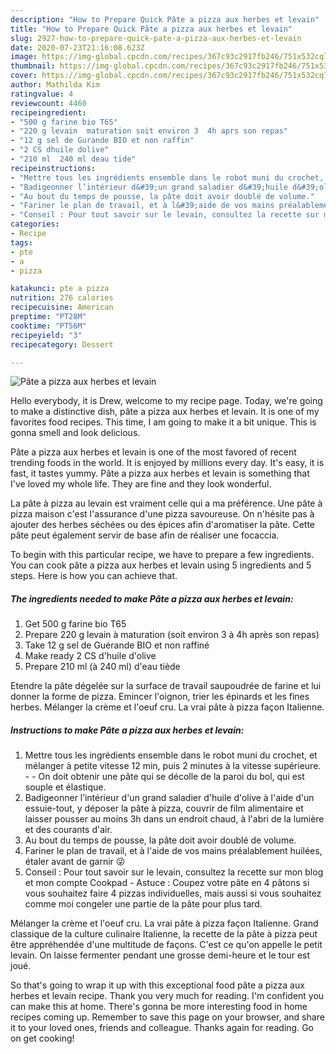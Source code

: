 ```yaml
---
description: "How to Prepare Quick Pâte a pizza aux herbes et levain"
title: "How to Prepare Quick Pâte a pizza aux herbes et levain"
slug: 2927-how-to-prepare-quick-pate-a-pizza-aux-herbes-et-levain
date: 2020-07-23T21:16:08.623Z
image: https://img-global.cpcdn.com/recipes/367c93c2917fb246/751x532cq70/pate-a-pizza-aux-herbes-et-levain-photo-principale-de-la-recette.jpg
thumbnail: https://img-global.cpcdn.com/recipes/367c93c2917fb246/751x532cq70/pate-a-pizza-aux-herbes-et-levain-photo-principale-de-la-recette.jpg
cover: https://img-global.cpcdn.com/recipes/367c93c2917fb246/751x532cq70/pate-a-pizza-aux-herbes-et-levain-photo-principale-de-la-recette.jpg
author: Mathilda Kim
ratingvalue: 4
reviewcount: 4460
recipeingredient:
- "500 g farine bio T65"
- "220 g levain  maturation soit environ 3  4h aprs son repas"
- "12 g sel de Gurande BIO et non raffin"
- "2 CS dhuile dolive"
- "210 ml  240 ml deau tide"
recipeinstructions:
- "Mettre tous les ingrédients ensemble dans le robot muni du crochet, et mélanger à petite vitesse 12 min, puis 2 minutes à la vitesse supérieure.   On doit obtenir une pâte qui se décolle de la paroi du bol, qui est souple et élastique."
- "Badigeonner l’intérieur d&#39;un grand saladier d&#39;huile d&#39;olive à l&#39;aide d&#39;un essuie-tout, y déposer la pâte à pizza, couvrir de film alimentaire et laisser pousser au moins 3h dans un endroit chaud, à l&#39;abri de la lumière et des courants d&#39;air."
- "Au bout du temps de pousse, la pâte doit avoir doublé de volume."
- "Fariner le plan de travail, et à l&#39;aide de vos mains préalablement huilées, étaler avant de garnir 😜"
- "Conseil : Pour tout savoir sur le levain, consultez la recette sur mon blog et mon compte Cookpad Astuce : Coupez votre pâte en 4 pâtons si vous souhaitez faire 4 pizzas individuelles, mais aussi si vous souhaitez comme moi congeler une partie de la pâte pour plus tard."
categories:
- Recipe
tags:
- pte
- a
- pizza

katakunci: pte a pizza 
nutrition: 276 calories
recipecuisine: American
preptime: "PT28M"
cooktime: "PT56M"
recipeyield: "3"
recipecategory: Dessert

---
```



![Pâte a pizza aux herbes et levain](https://img-global.cpcdn.com/recipes/367c93c2917fb246/751x532cq70/pate-a-pizza-aux-herbes-et-levain-photo-principale-de-la-recette.jpg)

Hello everybody, it is Drew, welcome to my recipe page. Today, we're going to make a distinctive dish, pâte a pizza aux herbes et levain. It is one of my favorites food recipes. This time, I am going to make it a bit unique. This is gonna smell and look delicious.

Pâte a pizza aux herbes et levain is one of the most favored of recent trending foods in the world. It is enjoyed by millions every day. It's easy, it is fast, it tastes yummy. Pâte a pizza aux herbes et levain is something that I've loved my whole life. They are fine and they look wonderful.

La pâte à pizza au levain est vraiment celle qui a ma préférence. Une pâte à pizza maison c&#39;est l&#39;assurance d&#39;une pizza savoureuse. On n&#39;hésite pas à ajouter des herbes séchées ou des épices afin d&#39;aromatiser la pâte. Cette pâte peut également servir de base afin de réaliser une focaccia.


To begin with this particular recipe, we have to prepare a few ingredients. You can cook pâte a pizza aux herbes et levain using 5 ingredients and 5 steps. Here is how you can achieve that.

<!--inarticleads1-->

##### The ingredients needed to make Pâte a pizza aux herbes et levain:

1. Get 500 g farine bio T65
1. Prepare 220 g levain à maturation (soit environ 3 à 4h après son repas)
1. Take 12 g sel de Guérande BIO et non raffiné
1. Make ready 2 CS d&#39;huile d&#39;olive
1. Prepare 210 ml (à 240 ml) d&#39;eau tiède


Etendre la pâte dégelée sur la surface de travail saupoudrée de farine et lui donner la forme de pizza. Emincer l&#39;oignon, trier les épinards et les fines herbes. Mélanger la crème et l&#39;oeuf cru. La vrai pâte à pizza façon Italienne. 

<!--inarticleads2-->

##### Instructions to make Pâte a pizza aux herbes et levain:

1. Mettre tous les ingrédients ensemble dans le robot muni du crochet, et mélanger à petite vitesse 12 min, puis 2 minutes à la vitesse supérieure.  -  - On doit obtenir une pâte qui se décolle de la paroi du bol, qui est souple et élastique.
1. Badigeonner l’intérieur d&#39;un grand saladier d&#39;huile d&#39;olive à l&#39;aide d&#39;un essuie-tout, y déposer la pâte à pizza, couvrir de film alimentaire et laisser pousser au moins 3h dans un endroit chaud, à l&#39;abri de la lumière et des courants d&#39;air.
1. Au bout du temps de pousse, la pâte doit avoir doublé de volume.
1. Fariner le plan de travail, et à l&#39;aide de vos mains préalablement huilées, étaler avant de garnir 😜
1. Conseil : Pour tout savoir sur le levain, consultez la recette sur mon blog et mon compte Cookpad - Astuce : Coupez votre pâte en 4 pâtons si vous souhaitez faire 4 pizzas individuelles, mais aussi si vous souhaitez comme moi congeler une partie de la pâte pour plus tard.


Mélanger la crème et l&#39;oeuf cru. La vrai pâte à pizza façon Italienne. Grand classique de la culture culinaire Italienne, la recette de la pâte à pizza peut être appréhendée d&#39;une multitude de façons. C&#39;est ce qu&#39;on appelle le petit levain. On laisse fermenter pendant une grosse demi-heure et le tour est joué. 

So that's going to wrap it up with this exceptional food pâte a pizza aux herbes et levain recipe. Thank you very much for reading. I'm confident you can make this at home. There's gonna be more interesting food in home recipes coming up. Remember to save this page on your browser, and share it to your loved ones, friends and colleague. Thanks again for reading. Go on get cooking!
